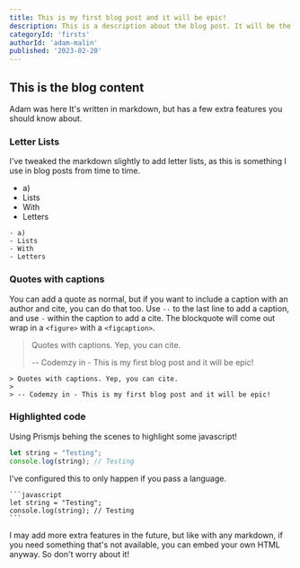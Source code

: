 ```yaml
---
title: This is my first blog post and it will be epic!
description: This is a description about the blog post. It will be the introductory paragraph used in search results, on blog list pages, and at the top of the blog post. It's pretty important.
categoryId: 'firsts'
authorId: 'adam-malin'
published: '2023-02-20'
---
```


## This is the blog content

Adam was here It's written in markdown, but has a few extra features you should know about.

### Letter Lists

I've tweaked the markdown slightly to add letter lists, as this is something I use in blog posts from time to time.

- a)
- Lists 
- With
- Letters

```
- a)
- Lists 
- With
- Letters
```

### Quotes with captions

You can add a quote as normal, but if you want to include a caption with an author and cite, you can do that too. Use `--` to the last line to add a caption, and use `-` within the caption to add a cite. The blockquote will come out wrap in a `<figure>` with a `<figcaption>`.

> Quotes with captions. Yep, you can cite.
>
> -- Codemzy in - This is my first blog post and it will be epic!

```
> Quotes with captions. Yep, you can cite.
>
> -- Codemzy in - This is my first blog post and it will be epic!
```

### Highlighted code

Using Prismjs behing the scenes to highlight some javascript!

```javascript
let string = "Testing";
console.log(string); // Testing
```

I've configured this to only happen if you pass a language.

````
```javascript
let string = "Testing";
console.log(string); // Testing
```
````

I may add more extra features in the future, but like with any markdown, if you need something that's not available, you can embed your own HTML anyway. So don't worry about it!